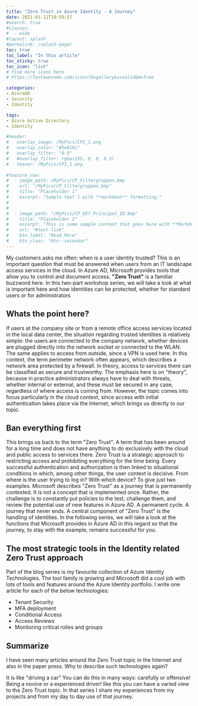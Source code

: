 ```yaml
---
title: "Zero Trust in Azure Identity - A Journey"
date: 2021-01-12T10:59:57
#search: true
#classes:
#  - wide
#layout: splash
#permalink: /splash-page/
toc: true
toc_label: "In this article"
toc_sticky: true
toc_icon: "list"
# find more icons here
# https://fontawesome.com/icons?d=gallery&s=solid&m=free

categories:
- AzureAD
- Security
- Identity

tags:
- Azure Active Directory
- Identity

#header:
#   overlay_image: /MyPics/CP1_1.png
#   overlay_color: "#5e616c"
#   overlay_filter: "0.5"
#   #overlay_filter: rgba(255, 0, 0, 0.5)
#   teaser: /MyPics/CP1_1.png
   
#feature_row:
#  - image_path: /MyPics/CP_Filtergruppen.bmp
#    url: "/MyPics/CP_Filtergruppen.bmp"
#    title: "Placeholder 1"
#    excerpt: "Sample text 1 with **markdown** formatting."
#
#
#  - image_path: "/MyPics/CP_GET_Prinzipal_ID.bmp"
#    title: "Placeholder 2"
#    excerpt: "This is some sample content that goes here with **Markdown** formatting."
#    url: "#test-link"
#    btn_label: "Read More"
#    btn_class: "btn--secondar"
---
```


My customers asks me often: when is a user identity trusted? This is an important question that must be answered when users from an IT landscape access services in the cloud. In Azure AD, Microsoft provides tools that allow you to control and document access.
**"Zero Trust"** is a familiar buzzword here. In this two-part workshop series, we will take a look at what is important here and how identities can be protected, whether for standard users or for administrators

## Whats the point here?

If users at the company site or from a remote office access services located in the local data center, the situation regarding trusted identities is relatively simple: the users are connected to the company network, whether devices are plugged directly into the network socket or connected to the WLAN. The same applies to access from outside, since a VPN is used here. In this context, the term perimeter network often appears, which describes a network area protected by a firewall. In theory, access to services there can be classified as secure and trustworthy.
The emphasis here is on "theory", because in practice administrators always have to deal with threats, whether internal or external, and these must be secured in any case, regardless of where access is coming from. However, the topic comes into focus particularly in the cloud context, since access with initial authentication takes place via the Internet, which brings us directly to our topic.

## Ban everything first

This brings us back to the term "Zero Trust". A term that has been around for a long time and does not have anything to do exclusively with the cloud and public access to services there. Zero Trust is a strategic approach to restricting access and prohibiting everything for the time being. Every successful authentication and authorization is then linked to situational conditions in which, among other things, the user context is decisive. From where is the user trying to log in? With which device? To give just two examples. Microsoft describes "Zero Trust" as a journey that is permanently contested. It is not a concept that is implemented once. Rather, the challenge is to constantly put policies to the test, challenge them, and review the potential use of new features in Azure AD. A permanent cycle. A journey that never ends. A central component of "Zero Trust" is the handling of identities. In the following series, we will take a look at the functions that Microsoft provides in Azure AD in this regard so that the journey, to stay with the example, remains successful for you.



## The most strategic tools in the Identity related Zero Trust approach

Part of the blog series is my favourite collection of Azure Identity Technologies. The tool family is growing and Microsoft did a cool job with lots of tools and features around the Azure Identity portfolio. I write one article for each of the below technologies:

- Tenant Security
- MFA deployment
- Conditional Access
- Access Reviews
- Monitoring critical rolles and groups


## Summarize

I have seen many articles around the Zero Trust topic in the Internet and also in the paper press. Why to describe such technologies again?

It is like "driving a car" You can do this in many ways: carefully or offensive! Being a novice or a experienced driver! like this you can have a varied view to the Zero Trust topic. In that series I share my experiences from my projects and from my day to day use of that journey. 

